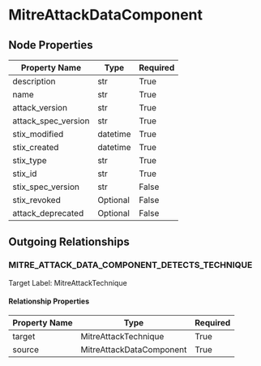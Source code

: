 
# MitreAttackDataComponent

## Node Properties

| Property Name | Type | Required |
| ------------- | ---- | -------- |
| description | str | True |
| name | str | True |
| attack_version | str | True |
| attack_spec_version | str | True |
| stix_modified | datetime | True |
| stix_created | datetime | True |
| stix_type | str | True |
| stix_id | str | True |
| stix_spec_version | str | False |
| stix_revoked | Optional | False |
| attack_deprecated | Optional | False |



## Outgoing Relationships

### MITRE_ATTACK_DATA_COMPONENT_DETECTS_TECHNIQUE

Target Label: MitreAttackTechnique

#### Relationship Properties

| Property Name | Type | Required |
| ------------- | ---- | -------- |
| target | MitreAttackTechnique | True |
| source | MitreAttackDataComponent | True |




